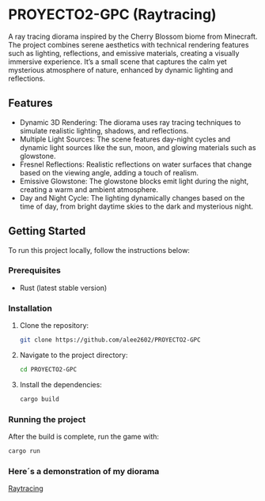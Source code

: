 # PROYECTO2-GPC (Raytracing)

A ray tracing diorama inspired by the Cherry Blossom biome from Minecraft. The project combines serene aesthetics with technical rendering features such as lighting, reflections, and emissive materials, creating a visually immersive experience. It’s a small scene that captures the calm yet mysterious atmosphere of nature, enhanced by dynamic lighting and reflections.

## Features
- Dynamic 3D Rendering: The diorama uses ray tracing techniques to simulate realistic lighting, shadows, and reflections.
- Multiple Light Sources: The scene features day-night cycles and dynamic light sources like the sun, moon, and glowing materials such as glowstone.
- Fresnel Reflections: Realistic reflections on water surfaces that change based on the viewing angle, adding a touch of realism.
- Emissive Glowstone: The glowstone blocks emit light during the night, creating a warm and ambient atmosphere.
- Day and Night Cycle: The lighting dynamically changes based on the time of day, from bright daytime skies to the dark and mysterious night.

## Getting Started

To run this project locally, follow the instructions below:

### Prerequisites
- Rust (latest stable version)

### Installation

1. Clone the repository:
    ```bash
    git clone https://github.com/alee2602/PROYECTO2-GPC
    ```
2. Navigate to the project directory:
    ```bash
    cd PROYECTO2-GPC
    ```

3. Install the dependencies:
    ```bash
    cargo build
    ```

### Running the project

After the build is complete, run the game with:

```bash
cargo run
```

### Here´s a demonstration of my diorama
[Raytracing](https://youtu.be/dbSkcGODRQM)
